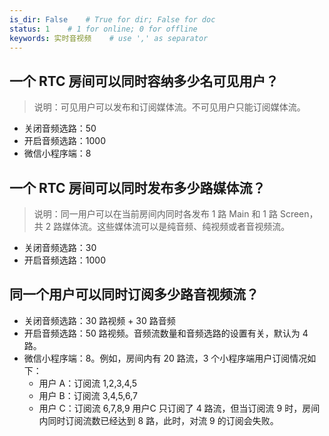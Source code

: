 ```yaml
---
is_dir: False    # True for dir; False for doc
status: 1    # 1 for online; 0 for offline
keywords: 实时音视频    # use ',' as separator
---
```


## 一个 RTC 房间可以同时容纳多少名可见用户？

> 说明：可见用户可以发布和订阅媒体流。不可见用户只能订阅媒体流。
- 关闭音频选路：50
- 开启音频选路：1000
- 微信小程序端：8
## 一个 RTC 房间可以同时发布多少路媒体流？

> 说明：同一用户可以在当前房间内同时各发布 1 路 Main 和 1 路 Screen，共 2 路媒体流。这些媒体流可以是纯音频、纯视频或者音视频流。
- 关闭音频选路：30
- 开启音频选路：1000

## 同一个用户可以同时订阅多少路音视频流？
- 关闭音频选路：30 路视频 + 30 路音频
- 开启音频选路：50 路视频。音频流数量和音频选路的设置有关，默认为 4 路。
- 微信小程序端：8。例如，房间内有 20 路流，3 个小程序端用户订阅情况如下：
    - 用户 A：订阅流 1,2,3,4,5
    - 用户 B：订阅流 3,4,5,6,7
    - 用户 C：订阅流 6,7,8,9
    用户C 只订阅了 4 路流，但当订阅流 9 时，房间内同时订阅流数已经达到 8 路，此时，对流 9 的订阅会失败。
